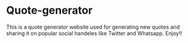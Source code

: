 # Quote-generator
This is a quote generator website used for generating new quotes and sharing it on popular social handeles like Twitter and Whatsapp.
Enjoy!!
